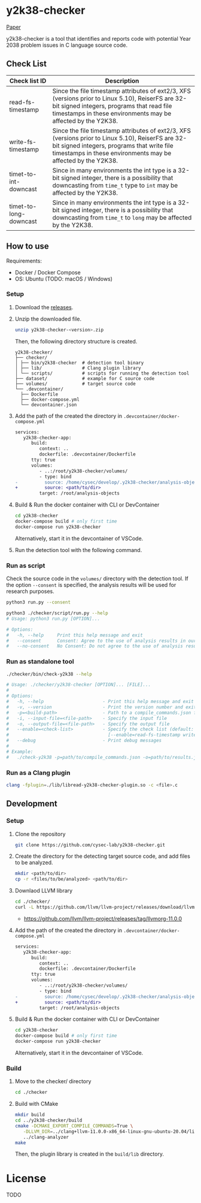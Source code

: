 # y2k38-checker

[Paper](https://ipsj.ixsq.nii.ac.jp/ej/?action=pages_view_main&active_action=repository_view_main_item_detail&item_id=228078&item_no=1&page_id=13&block_id=8)

y2k38-checker is a tool that identifies and reports code with potential Year 2038 problem issues in C language source code.

## Check List

| Check list ID          | Description                                                                                                                                                                                                     |
| ---------------------- | --------------------------------------------------------------------------------------------------------------------------------------------------------------------------------------------------------------- |
| read-fs-timestamp      | Since the file timestamp attributes of ext2/3, XFS (versions prior to Linux 5.10), ReiserFS are 32-bit signed integers, programs that read file timestamps in these environments may be affected by the Y2K38.  |
| write-fs-timestamp     | Since the file timestamp attributes of ext2/3, XFS (versions prior to Linux 5.10), ReiserFS are 32-bit signed integers, programs that write file timestamps in these environments may be affected by the Y2K38. |
| timet-to-int-downcast  | Since in many environments the int type is a 32-bit signed integer, there is a possibility that downcasting from `time_t` type to `int` may be affected by the Y2K38.                                           |
| timet-to-long-downcast | Since in many environments the int type is a 32-bit signed integer, there is a possibility that downcasting from `time_t` to `long` may be affected by the Y2K38.                                               |

## How to use

Requirements:

- Docker / Docker Compose
- OS: Ubuntu (TODO: macOS / Windows)

### Setup

1. Download the [releases](https://github.com/cysec-lab/y2k38-checker/releases/).
2. Unzip the downloaded file.

   ```sh
   unzip y2k38-checker-<version>.zip
   ```

   Then, the following directory structure is created.

   ```
   y2k38-checker/
   ├── checker/
   │ ├── bin/y2k38-checker  # detection tool binary
   │ ├── lib/               # Clang plugin library
   │ └── scripts/           # scripts for running the detection tool
   ├── dataset/             # example for C source code
   ├── volumes/             # target source code
   └── .devcontainer/
     ├── Dockerfile
     ├── docker-compose.yml
     └── devcontainer.json
   ```

3. Add the path of the created the directory in `.devcontainer/docker-compose.yml`

   ```diff
   services:
      y2k38-checker-app:
         build:
            context: ..
            dockerfile: .devcontainer/Dockerfile
         tty: true
         volumes:
            - ..:/root/y2k38-checker/volumes/
            - type: bind
   -          source: /home/cysec/develop/.y2k38-checker/analysis-objects/
   +          source: <path/to/dir>
            target: /root/analysis-objects
   ```

4. Build & Run the docker container with CLI or DevContainer
   ```sh
   cd y2k38-checker
   docker-compose build # only first time
   docker-compose run y2k38-checker
   ```
   Alternatively, start it in the devcontainer of VSCode.
5. Run the detection tool with the following command.

### Run as script

Check the source code in the `volumes/` directory with the detection tool.
If the option `--consent` is specified, the analysis results will be used for research purposes.

```sh
python3 run.py --consent
```

```sh
python3 ./checker/script/run.py --help
# Usage: python3 run.py [OPTION]...

# Options:
#   -h, --help     Print this help message and exit
#   --consent      Consent: Agree to the use of analysis results in our research
#   --no-consent   No Consent: Do not agree to the use of analysis results in our research

```

### Run as standalone tool

```sh
./checker/bin/check-y2k38 --help

# Usage: ./checker/y2k38-checker [OPTION]... [FILE]...
#
# Options:
#   -h, --help                      - Print this help message and exit
#   -v, --version                   - Print the version number and exit
#   -p=<build-path>                 - Path to a compile_commands.json file
#   -i, --input-file=<file-path>    - Specify the input file
#   -o, --output-file=<file-path>   - Specify the output file
#   --enable=<check-list>           - Specify the check list (default: all)
#                                     [--enable=read-fs-timestamp write-fs-timestamp timet-to-int-downcast timet-to-long-downcast]
#   --debug                         - Print debug messages
#
# Example:
#   ./check-y2k38 -p=path/to/compile_commands.json -o=path/to/results.json
```

<!-- ```sh
cd ../build
./bin/check-y2k38 -- ../clang+llvm-11.0.0-x86_64-linux-gnu-ubuntu-20.04/bin/clang -c ../../dataset/blacklist/read-fs-timestamp.c
```

JSON Compilation Database を使用して実行することもできる。
この場合、カレントディレクトリは `clang-analyzer/build/` でなくても可。

```sh
pwd # path/to/repo
./build/bin/check-y2k38 -p ./clang-analyzer/compile_commands.json
``` -->

### Run as a Clang plugin

```sh
clang -fplugin=./lib/libread-y2k38-checker-plugin.so -c <file>.c
```

## Development

### Setup

1. Clone the repository
   ```sh
   git clone https://github.com/cysec-lab/y2k38-checker.git
   ```
2. Create the directory for the detecting target source code, and add files to be analyzed.

   ```sh
   mkdir <path/to/dir>
   cp -r <files/to/be/analyzed> <path/to/dir>
   ```

3. Downlaod LLVM library

   ```sh
   cd ./checker/
   curl -L https://github.com/llvm/llvm-project/releases/download/llvmorg-11.0.0/clang+llvm-11.0.0-x86_64-linux-gnu-ubuntu-20.04.tar.xz | tar -Jxf -
   ```

   - https://github.com/llvm/llvm-project/releases/tag/llvmorg-11.0.0

4. Add the path of the created the directory in `.devcontainer/docker-compose.yml`

   ```diff
   services:
      y2k38-checker-app:
         build:
            context: ..
            dockerfile: .devcontainer/Dockerfile
         tty: true
         volumes:
            - ..:/root/y2k38-checker/volumes/
            - type: bind
   -          source: /home/cysec/develop/.y2k38-checker/analysis-objects/
   +          source: <path/to/dir>
            target: /root/analysis-objects
   ```

5. Build & Run the docker container with CLI or DevContainer
   ```sh
   cd y2k38-checker
   docker-compose build # only first time
   docker-compose run y2k38-checker
   ```
   Alternatively, start it in the devcontainer of VSCode.

### Build

1. Move to the checker/ directory

   ```sh
   cd ./checker
   ```

2. Build with CMake

   ```sh
   mkdir build
   cd ../y2k38-checker/build
   cmake -DCMAKE_EXPORT_COMPILE_COMMANDS=True \
      -DLLVM_DIR=../clang+llvm-11.0.0-x86_64-linux-gnu-ubuntu-20.04/lib/cmake/llvm/ \
      ../clang-analyzer
   make
   ```

   Then, the plugin library is created in the `build/lib` directory.

# License

TODO
